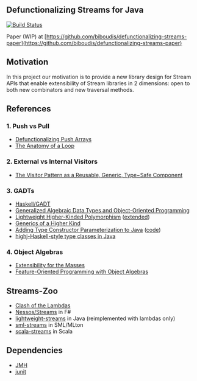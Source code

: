 ## Defunctionalizing Streams for Java
[![Build Status](https://magnum.travis-ci.com/biboudis/defunctionalizing-streams.svg?token=EYsxboxiFVSqpFARwkTX&branch=master)](https://magnum.travis-ci.com/biboudis/defunctionalizing-streams)

Paper (WIP) at [https://github.com/biboudis/defunctionalizing-streams-paper](https://github.com/biboudis/defunctionalizing-streams-paper)

## Motivation
In this project our motivation is to provide a new library design for Stream APIs that enable extensibility of Stream
libraries in 2 dimensions: open to both new combinators and new traversal methods.

## References
### 1. Push vs Pull
* [Defunctionalizing Push Arrays](http://www.cse.chalmers.se/~joels/writing/defuncEmb.pdf)
* [The Anatomy of a Loop](http://www.ccs.neu.edu/home/shivers/papers/loop.pdf)

### 2. External vs Internal Visitors
* [The Visitor Pattern as a Reusable‚ Generic‚ Type−Safe Component](http://www.cs.ox.ac.uk/jeremy.gibbons/publications/visitor.pdf)

### 3. GADTs
* [Haskell/GADT](http://en.wikibooks.org/wiki/Haskell/GADT)
* [Generalized Algebraic Data Types and Object-Oriented Programming](http://research.microsoft.com/apps/pubs/default.aspx?id=64040)
* [Lightweight Higher-Kinded Polymorphism](https://ocamllabs.github.io/higher/lightweight-higher-kinded-polymorphism.pdf) ([extended](http://www.lpw25.net/flops2014.pdf))
* [Generics of a Higher Kind](https://lirias.kuleuven.be/bitstream/123456789/186940/4/tcpoly.pdf)
* [Adding Type Constructor Parameterization to Java](http://www.jot.fm/issues/issue_2008_06/article2.pdf) ([code](http://lampwww.epfl.ch/~cremet/FGJ-omega/index.html))
* [highj-Haskell-style type classes in Java](https://code.google.com/p/highj/)

### 4. Object Algebras
* [Extensibility for the Masses](https://www.cs.utexas.edu/~wcook/Drafts/2012/ecoop2012.pdf)
* [Feature-Oriented Programming with Object Algebras](http://www.cs.utexas.edu/~wcook/Drafts/2012/FOPwOA.pdf)

## Streams-Zoo
* [Clash of the Lambdas](http://biboudis.github.io/clashofthelambdas/)
* [Nessos/Streams](https://github.com/nessos/Streams) in F#
* [lightweight-streams](https://github.com/biboudis/lightweight-streams) in Java (reimplemented with lambdas only)
* [sml-streams](https://github.com/biboudis/sml-streams) in SML/MLton
* [scala-streams](https://github.com/biboudis/scala-streams) in Scala

## Dependencies
* [JMH](http://openjdk.java.net/projects/code-tools/jmh/)
* [junit](http://junit.org/)